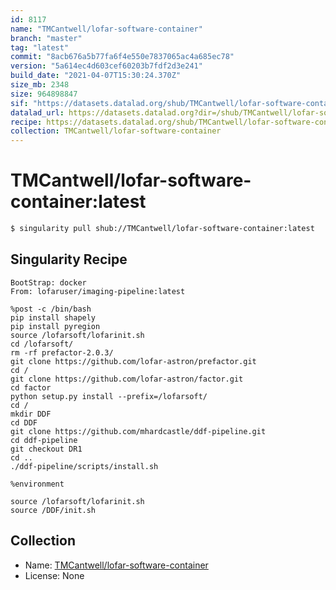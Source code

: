 ```yaml
---
id: 8117
name: "TMCantwell/lofar-software-container"
branch: "master"
tag: "latest"
commit: "8acb676a5b77fa6f4e550e7837065ac4a685ec78"
version: "5a614ec4d603cef60203b7fdf2d3e241"
build_date: "2021-04-07T15:30:24.370Z"
size_mb: 2348
size: 964898847
sif: "https://datasets.datalad.org/shub/TMCantwell/lofar-software-container/latest/2021-04-07-8acb676a-5a614ec4/5a614ec4d603cef60203b7fdf2d3e241.simg"
datalad_url: https://datasets.datalad.org?dir=/shub/TMCantwell/lofar-software-container/latest/2021-04-07-8acb676a-5a614ec4/
recipe: https://datasets.datalad.org/shub/TMCantwell/lofar-software-container/latest/2021-04-07-8acb676a-5a614ec4/Singularity
collection: TMCantwell/lofar-software-container
---
```


# TMCantwell/lofar-software-container:latest

```bash
$ singularity pull shub://TMCantwell/lofar-software-container:latest
```

## Singularity Recipe

```singularity
BootStrap: docker
From: lofaruser/imaging-pipeline:latest

%post -c /bin/bash
pip install shapely
pip install pyregion
source /lofarsoft/lofarinit.sh
cd /lofarsoft/
rm -rf prefactor-2.0.3/
git clone https://github.com/lofar-astron/prefactor.git
cd /
git clone https://github.com/lofar-astron/factor.git
cd factor
python setup.py install --prefix=/lofarsoft/
cd /
mkdir DDF
cd DDF
git clone https://github.com/mhardcastle/ddf-pipeline.git
cd ddf-pipeline
git checkout DR1
cd ..
./ddf-pipeline/scripts/install.sh

%environment

source /lofarsoft/lofarinit.sh
source /DDF/init.sh
```

## Collection

 - Name: [TMCantwell/lofar-software-container](https://github.com/TMCantwell/lofar-software-container)
 - License: None

